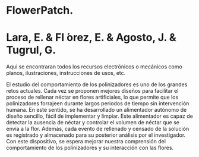 # FlowerPatch. 
# Lara, E. & Fl ́orez, E. & Agosto, J. & Tugrul, G.
Aqui se encontraran todos los recursos electrónicos o mecánicos como planos, ilustraciones, instrucciones de usos, etc.

El estudio del comportamiento de los polinizadores es uno de los grandes retos actuales. Cada vez se proponen mejores diseños para facilitar el proceso de rellenar néctar en flores artificiales, lo que permite que los polinizadores forrajeen durante largos periodos de tiempo sin intervención humana. En este sentido, se ha desarrollado un alimentador autónomo de diseño sencillo, fácil de implementar y limpiar. Este alimentador es capaz de detectar la ausencia de néctar y controlar el volumen de néctar que se envía a la flor. Además, cada evento de rellenado y censado de la solución es registrado y almacenado para su posterior análisis por el investigador. Con este dispositivo, se espera mejorar nuestra comprensión del comportamiento de los polinizadores y su interacción con las flores.
